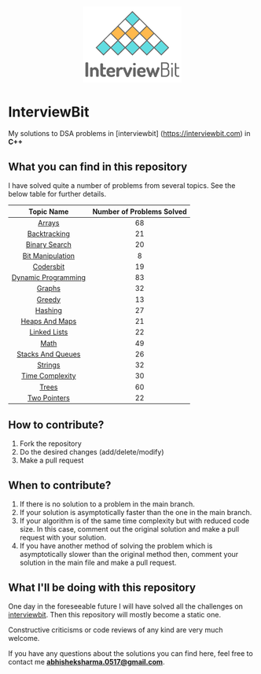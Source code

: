 <p align="center">
  <img src="iblogo.png" width = "200">
</p>

# InterviewBit

My solutions to DSA problems in [interviewbit] (https://interviewbit.com) in **C++**

## What you can find in this repository

I have solved quite a number of problems from several topics. See the below table for further details. 

[//]: # (Run the py script to generate the below table.)

| Topic Name| Number of Problems Solved| 
|  :--------: |  :--------: | 
| [Arrays](https://github.com/black-shadows/InterviewBit-Topicwise-Solutions/tree/master/Arrays)| 68| 
| [Backtracking](https://github.com/black-shadows/InterviewBit-Topicwise-Solutions/tree/master/Backtracking)| 21| 
| [Binary Search](https://github.com/black-shadows/InterviewBit-Topicwise-Solutions/tree/master/Binary%20Search)| 20| 
| [Bit Manipulation](https://github.com/black-shadows/InterviewBit-Topicwise-Solutions/tree/master/Bit%20Manipulation)| 8| 
| [Codersbit](https://github.com/black-shadows/InterviewBit-Topicwise-Solutions/tree/master/Codersbit)| 19|
| [Dynamic Programming](https://github.com/black-shadows/InterviewBit-Topicwise-Solutions/tree/master/Dynamic%20Programming)| 83| 
| [Graphs](https://github.com/black-shadows/InterviewBit-Topicwise-Solutions/tree/master/Graphs)| 32| 
| [Greedy](https://github.com/black-shadows/InterviewBit-Topicwise-Solutions/tree/master/Greedy)| 13| 
| [Hashing](https://github.com/black-shadows/InterviewBit-Topicwise-Solutions/tree/master/Hashing)| 27| 
| [Heaps And Maps](https://github.com/black-shadows/InterviewBit-Topicwise-Solutions/tree/master/Heaps%20and%20Maps)| 21| 
| [Linked Lists](https://github.com/black-shadows/InterviewBit-Topicwise-Solutions/tree/master/Linked%20Lists)| 22| 
| [Math](https://github.com/black-shadows/InterviewBit-Topicwise-Solutions/tree/master/Math)| 49| 
| [Stacks And Queues](https://github.com/black-shadows/InterviewBit-Topicwise-Solutions/tree/master/Stacks%20and%20Queues)| 26| 
| [Strings](https://github.com/black-shadows/InterviewBit-Topicwise-Solutions/tree/master/Strings)| 32|
| [Time Complexity](https://github.com/black-shadows/InterviewBit-Topicwise-Solutions/tree/master/Time%20Complexity)| 30| 
| [Trees](https://github.com/black-shadows/InterviewBit-Topicwise-Solutions/tree/master/Trees)| 60| 
| [Two Pointers](https://github.com/black-shadows/InterviewBit-Topicwise-Solutions/tree/master/Two%20Pointers)| 22| 


## How to contribute?

1. Fork the repository 
2. Do the desired changes (add/delete/modify)
3. Make a pull request

## When to contribute?

1. If there is no solution to a problem in the main branch.
2. If your solution is asymptotically faster than the one in the main branch.
3. If your algorithm is of the same time complexity but with reduced code size. In this case, comment out the original solution and make a pull request with your solution.
4. If you have another method of solving the problem which is asymptotically slower than the original method then, comment your solution in the main file and make a pull request.


## What I'll be doing with this repository

One day in the foreseeable future I will have solved all the challenges on [interviewbit](https://www.interviewbit.com).
Then this repository will mostly become a static one.

Constructive criticisms or code reviews of any kind are very much welcome.

If you have any questions about the solutions you can find here, feel free to contact me **abhisheksharma.0517@gmail.com**.
